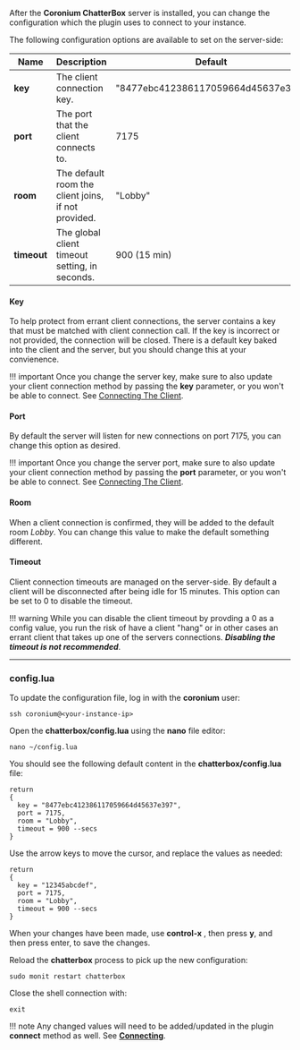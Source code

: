 After the __Coronium ChatterBox__ server is installed, you can change the configuration which the plugin uses to connect to your instance.

The following configuration options are available to set on the server-side:

|Name|Description|Default|
|----|-----------|-------|
|__key__|The client connection key.|"8477ebc412386117059664d45637e397"
|__port__|The port that the client connects to.|7175
|__room__|The default room the client joins, if not provided.|"Lobby"|
|__timeout__|The global client timeout setting, in seconds.|900 (15 min)|

#### Key

To help protect from errant client connections, the server contains a key that must be matched with client connection call. If the key is incorrect or not provided, the connection will be closed. There is a default key baked into the client and the server, but you should change this at your convienence.

!!! important
    Once you change the server key, make sure to also update your client connection method by passing the __key__ parameter, or you won't be able to connect. See [Connecting The Client](guide/#connecting-the-client).

#### Port

By default the server will listen for new connections on port 7175, you can change this option as desired.

!!! important
    Once you change the server port, make sure to also update your client connection method by passing the __port__ parameter, or you won't be able to connect. See [Connecting The Client](guide/#connecting-the-client).

#### Room

When a client connection is confirmed, they will be added to the default room _Lobby_. You can change this value to make the default something different.

#### Timeout

Client connection timeouts are managed on the server-side. By default a client will be disconnected after being idle for 15 minutes. This option can be set to 0 to disable the timeout.

!!! warning
    While you can disable the client timeout by provding a 0 as a config value, you run the risk of have a client "hang" or in other cases an errant client that takes up one of the servers connections. ___Disabling the timeout is not recommended___.

---

### config.lua

To update the configuration file, log in with the __coronium__ user:

```
ssh coronium@<your-instance-ip>
```

Open the __chatterbox/config.lua__ using the __nano__ file editor:

```
nano ~/config.lua
```

You should see the following default content in the __chatterbox/config.lua__ file:

```
return 
{
  key = "8477ebc412386117059664d45637e397",
  port = 7175,
  room = "Lobby",
  timeout = 900 --secs
}
```

Use the arrow keys to move the cursor, and replace the values as needed:

```
return 
{
  key = "12345abcdef",
  port = 7175,
  room = "Lobby",
  timeout = 900 --secs
}
```

When your changes have been made, use __control-x__ , then press __y__, and then press enter, to save the changes.

Reload the __chatterbox__ process to pick up the new configuration:

```
sudo monit restart chatterbox
```

Close the shell connection with:

```
exit
```

!!! note
    Any changed values will need to be added/updated in the plugin __connect__ method as well. See __[Connecting](/client/connect)__.
